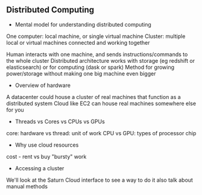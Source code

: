 ## Distributed Computing

* Mental model for understanding distributed computing

One computer: local machine, or single virtual machine
Cluster: multiple local or virtual machines connected and working together

Human interacts with one machine, and sends instructions/commands to the whole cluster
Distributed architecture works with storage (eg redshift or elasticsearch) or for computing (dask or spark)
Method for growing power/storage without making one big machine even bigger

* Overview of hardware

A datacenter could house a cluster of real machines that function as a distributed system
Cloud like EC2 can house real machines somewhere else for you

* Threads vs Cores vs CPUs vs GPUs

core: hardware vs thread: unit of work
CPU vs GPU: types of processor chip

* Why use cloud resources

cost - rent vs buy
"bursty" work

* Accessing a cluster

We'll look at the Saturn Cloud interface to see a way to do it
also talk about manual methods

